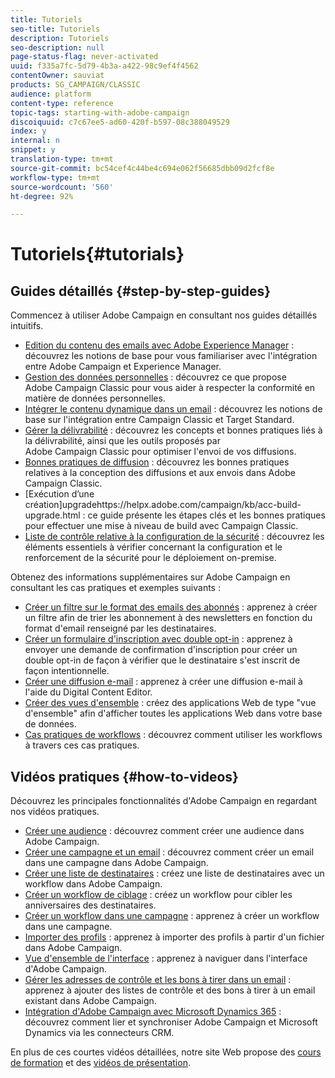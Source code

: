 ```yaml
---
title: Tutoriels
seo-title: Tutoriels
description: Tutoriels
seo-description: null
page-status-flag: never-activated
uuid: f335a7fc-5d79-4b3a-a422-98c9ef4f4562
contentOwner: sauviat
products: SG_CAMPAIGN/CLASSIC
audience: platform
content-type: reference
topic-tags: starting-with-adobe-campaign
discoiquuid: c7c67ee5-ad60-420f-b597-08c388049529
index: y
internal: n
snippet: y
translation-type: tm+mt
source-git-commit: bc54cef4c44be4c694e062f56685dbb09d2fcf8e
workflow-type: tm+mt
source-wordcount: '560'
ht-degree: 92%

---
```



# Tutoriels{#tutorials}

## Guides détaillés {#step-by-step-guides}

Commencez à utiliser Adobe Campaign en consultant nos guides détaillés intuitifs.

* [Edition du contenu des emails avec Adobe Experience Manager](https://helpx.adobe.com/campaign/kb/acc-aem.html) : découvrez les notions de base pour vous familiariser avec l&#39;intégration entre Adobe Campaign et Experience Manager.
* [Gestion des données personnelles](https://helpx.adobe.com/fr/campaign/kb/acc-privacy.html) : découvrez ce que propose Adobe Campaign Classic pour vous aider à respecter la conformité en matière de données personnelles.
* [Intégrer le contenu dynamique dans un email](https://docs.adobe.com/content/help/en/campaign-classic/using/integrating-with-adobe-experience-cloud/adobe-target/inserting-a-dynamic-image.html) : découvrez les notions de base sur l&#39;intégration entre Campaign Classic et Target Standard.
* [Gérer la délivrabilité](../../delivery/using/deliverability-key-points.md) : découvrez les concepts et bonnes pratiques liés à la délivrabilité, ainsi que les outils proposés par Adobe Campaign Classic pour optimiser l&#39;envoi de vos diffusions.
* [Bonnes pratiques de diffusion](../../delivery/using/delivery-best-practices.md) : découvrez les bonnes pratiques relatives à la conception des diffusions et aux envois dans Adobe Campaign Classic.
* [Exécution d’une création]upgradehttps://helpx.adobe.com/campaign/kb/acc-build-upgrade.html : ce guide présente les étapes clés et les bonnes pratiques pour effectuer une mise à niveau de build avec Campaign Classic.
* [Liste de contrôle relative à la configuration de la sécurité](https://helpx.adobe.com/fr/campaign/kb/acc-security.html) : découvrez les éléments essentiels à vérifier concernant la configuration et le renforcement de la sécurité pour le déploiement on-premise.

Obtenez des informations supplémentaires sur Adobe Campaign en consultant les cas pratiques et exemples suivants :

* [Créer un filtre sur le format des emails des abonnés](../../platform/using/use-case.md#creating-a-filter-on-the-email-format-of-subscribers) : apprenez à créer un filtre afin de trier les abonnement à des newsletters en fonction du format d&#39;email renseigné par les destinataires.
* [Créer un formulaire d&#39;inscription avec double opt-in](../../web/using/use-cases--web-forms.md#create-a-subscription--form-with-double-opt-in) : apprenez à envoyer une demande de confirmation d&#39;inscription pour créer un double opt-in de façon à vérifier que le destinataire s&#39;est inscrit de façon intentionnelle.
* [Créer une diffusion e-mail](../../web/using/use-case--creating-an-email-delivery.md) : apprenez à créer une diffusion e-mail à l&#39;aide du Digital Content Editor.
* [Créer des vues d&#39;ensemble](../../web/using/use-cases--creating-overviews.md) : créez des applications Web de type &quot;vue d&#39;ensemble&quot; afin d&#39;afficher toutes les applications Web dans votre base de données.
* [Cas pratiques de workflows](../../workflow/using/about-workflow-use-cases.md) : découvrez comment utiliser les workflows à travers ces cas pratiques.

## Vidéos pratiques {#how-to-videos}

Découvrez les principales fonctionnalités d&#39;Adobe Campaign en regardant nos vidéos pratiques.

* [Créer une audience](https://docs.adobe.com/content/help/en/campaign-learn/campaign-classic-tutorials/getting-started/creating-a-list-of-recipients.html) : découvrez comment créer une audience dans Adobe Campaign.
* [Créer une campagne et un email](https://docs.adobe.com/content/help/en/campaign-learn/campaign-classic-tutorials/getting-started/creating-a-campaign-and-an-email.html) : découvrez comment créer un email dans une campagne dans Adobe Campaign.
* [Créer une liste de destinataires](https://docs.adobe.com/content/help/en/campaign-learn/campaign-classic-tutorials/getting-started/creating-a-list-of-recipients.html) : créez une liste de destinataires avec un workflow dans Adobe Campaign.
* [Créer un workflow de ciblage](https://docs.adobe.com/content/help/en/campaign-learn/campaign-classic-tutorials/getting-started/creating-a-targeting-workflow.html) : créez un workflow pour cibler les anniversaires des destinataires.
* [Créer un workflow dans une campagne](https://docs.adobe.com/content/help/en/campaign-learn/campaign-classic-tutorials/getting-started/creating-a-workflow.html) : apprenez à créer un workflow dans une campagne.
* [Importer des profils](https://docs.adobe.com/content/help/en/campaign-learn/campaign-classic-tutorials/getting-started/importing-profiles.html) : apprenez à importer des profils à partir d&#39;un fichier dans Adobe Campaign.
* [Vue d&#39;ensemble de l&#39;interface](https://docs.adobe.com/content/help/en/campaign-learn/campaign-classic-tutorials/getting-started/interface-overview.html) : apprenez à naviguer dans l&#39;interface d&#39;Adobe Campaign.
* [Gérer les adresses de contrôle et les bons à tirer dans un email](https://docs.adobe.com/content/help/en/campaign-learn/campaign-classic-tutorials/getting-started/managing-seed-and-proofs.html) : apprenez à ajouter des listes de contrôle et des bons à tirer à un email existant dans Adobe Campaign.
* [Intégration d&#39;Adobe Campaign avec Microsoft Dynamics 365](https://docs.adobe.com/content/help/en/campaign-learn/campaign-classic-tutorials/integrating/dynamics365-integration.html) : découvrez comment lier et synchroniser Adobe Campaign et Microsoft Dynamics via les connecteurs CRM.

En plus de ces courtes vidéos détaillées, notre site Web propose des [cours de formation](https://learning.adobe.com/catalog.html) et des [vidéos de présentation](https://www.adobe.com/training/video.html).
